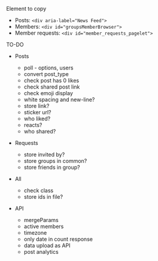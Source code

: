 Element to copy
- Posts: `<div aria-label="News Feed">`
- Members: `<div id="groupsMemberBrowser">`
- Member requests: `<div id="member_requests_pagelet">`

TO-DO

- Posts
  - poll - options, users
  - convert post_type
  - check post has 0 likes
  - check shared post link
  - check emoji display
  - white spacing and new-line?
  - store link?
  - sticker url?
  - who liked?
  - reacts?
  - who shared?

- Requests
  - store invited by?
  - store groups in common?
  - store friends in group?

- All
  - check class
  - store ids in file?

- API
  - mergeParams
  - active members
  - timezone
  - only date in count response
  - data upload as API
  - post analytics
